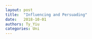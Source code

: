 ```yaml
---
layout: post
title:  "Influencing and Persuading"
date:   2018-10-01
authors: Ty_Yiu
categories: Uni 
---
```


